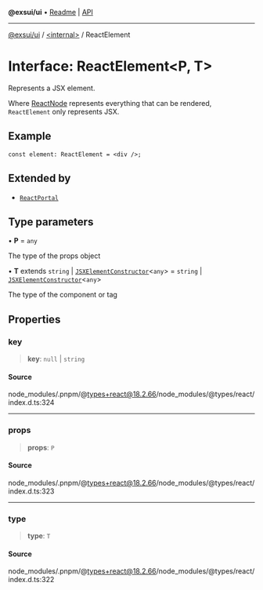 **@exsui/ui** • [Readme](../../README.md) \| [API](../../globals.md)

***

[@exsui/ui](../../README.md) / [\<internal\>](../README.md) / ReactElement

# Interface: ReactElement\<P, T\>

Represents a JSX element.

Where [ReactNode](../type-aliases/ReactNode-1.md) represents everything that can be rendered, `ReactElement`
only represents JSX.

## Example

```tsx
const element: ReactElement = <div />;
```

## Extended by

- [`ReactPortal`](ReactPortal-1.md)

## Type parameters

• **P** = `any`

The type of the props object

• **T** extends `string` \| [`JSXElementConstructor`](../type-aliases/JSXElementConstructor-1.md)\<`any`\> = `string` \| [`JSXElementConstructor`](../type-aliases/JSXElementConstructor-1.md)\<`any`\>

The type of the component or tag

## Properties

### key

> **key**: `null` \| `string`

#### Source

node\_modules/.pnpm/@types+react@18.2.66/node\_modules/@types/react/index.d.ts:324

***

### props

> **props**: `P`

#### Source

node\_modules/.pnpm/@types+react@18.2.66/node\_modules/@types/react/index.d.ts:323

***

### type

> **type**: `T`

#### Source

node\_modules/.pnpm/@types+react@18.2.66/node\_modules/@types/react/index.d.ts:322
